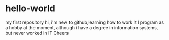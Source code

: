 # hello-world
my first repository
hi, i'm new to github,learning how to work it
I program as a hobby at the moment, although i have a degree in information systems, but never worked in IT
Cheers
